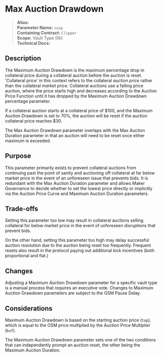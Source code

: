 # Max Auction Drawdown

>**Alias:**  
>**Parameter Name:** `cusp`  
>**Containing Contract:** `Clipper`  
>**Scope:** Vault Type (Ilk)  
>**Technical Docs:**  

## Description

The Maximum Auction Drawdown is the maximum percentage drop in collateral price during a collateral auction before the auction is reset. 'Collateral price' in this context refers to the collateral _auction price_ rather than the collateral _market price._ Collateral auctions use a falling price auction, where the price starts high and decreases according to the Auction Price Function until it has dropped by the Maximum Auction Drawdown percentage parameter.

If a collateral auction starts at a collateral price of $100, and the Maximum Auction Drawdown is set to 70%, the auction will be reset if the auction collateral price reaches $30.

The Max Auction Drawdown parameter overlaps with the Max Auction Duration parameter in that an auction will need to be reset once either maximum is exceeded.

## Purpose

This parameter primarily exists to prevent collateral auctions from continuing past the point of sanity and auctioning off collateral at far below market price in the event of an unforeseen issue that prevents bids. It is redundant with the Max Auction Duration parameter and allows Maker Governance to decide whether to set the lowest price directly or implicitly via the Auction Price Curve and Maximum Auction Duration parameters.

## Trade-offs

Setting this parameter too low may result in collateral auctions selling collateral for below market price in the event of unforeseen disruptions that prevent bids.

On the other hand, setting this parameter too high may delay successful auction resolution due to the auction being reset too frequently. Frequent resets also result in the protocol paying out additional kick incentives \(both proportional and flat.\)

## Changes

Adjusting a Maximum Auction Drawdown parameter for a specific vault type is a manual process that requires an executive vote. Changes to Maximum Auction Drawdown parameters are subject to the GSM Pause Delay.

## Considerations

Maximum Auction Drawdown is based on the starting auction price \(`top`\), which is equal to the OSM price multiplied by the Auction Price Multiplier \(`buf`\).

The Maximum Auction Drawdown parameter sets one of the two conditions that can independently prompt an auction reset, the other being the Maximum Auction Duration.


